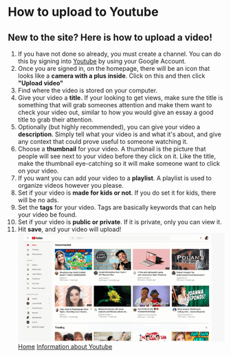 # How to upload to Youtube
## New to the site? Here is how to upload a video!
1. If you have not done so already, you must create a channel. You can do this by signing into [Youtube](https://www.youtube.com/) by using your Google Account.
2. Once you are signed in, on the homepage, there will be an icon that looks like a **camera with a plus inside**. Click on this and then click **"Upload video"**
3. Find where the video is stored on your computer.
4. Give your video a **title.** If your looking to get views, make sure the title is something that will grab someones attention and make them want to check your video out, similar to how you would give an essay a good title to grab their attention.
5. Optionally (but highly recommended), you can give your video a **description**. Simply tell what your video is and what it's about, and give any context that could prove useful to someone watching it.
6. Choose a **thumbnail** for your video. A thumbnail is the picture that people will see next to your video before they click on it. Like the title, make the thumbnail eye-catching so it will make someone want to click on your video.
7. If you want you can add your video to a **playlist**. A playlist is used to organize videos however you please.
8. Set if your video is **made for kids or not**. If you do set it for kids, there will be no ads.
9. Set the **tags** for your video. Tags are basically keywords that can help your video be found.
10. Set if your video is **public or private**. If it is private, only you can view it.
11. Hit **save**, and your video will upload!
![Front Page](73973896-5e16-4c43-98c4-39b8bccce5f2-5dc4af58e0ff1-760x400.jpeg)
[Home](README.md)
[Information about Youtube](YoutubeInfo.md)
